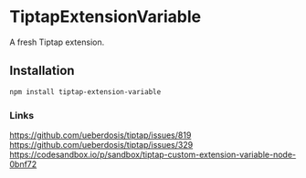 # TiptapExtensionVariable

A fresh Tiptap extension.

## Installation

```bash
npm install tiptap-extension-variable
```


### Links

https://github.com/ueberdosis/tiptap/issues/819
https://github.com/ueberdosis/tiptap/issues/329
https://codesandbox.io/p/sandbox/tiptap-custom-extension-variable-node-0bnf72
